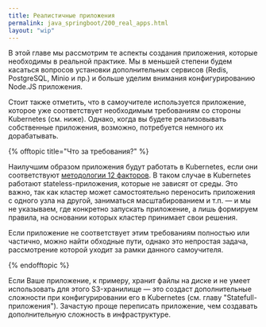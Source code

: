 ```yaml
---
title: Реалистичные приложения
permalink: java_springboot/200_real_apps.html
layout: "wip"
---
```


В этой главе мы рассмотрим те аспекты создания приложения, которые необходимы в реальной практике. Мы в меньшей степени будем касаться вопросов установки дополнительных сервисов (Redis, PostgreSQL, Minio и пр.) и больше уделим внимания конфигурированию Node.JS приложения.

Стоит также отметить, что в самоучителе используется приложение, которое уже соответствует необходимым требованиям со стороны Kubernetes (см. ниже). Однако, когда вы будете реализовывать собственные приложения, возможно, потребуется немного их дорабатывать.

{% offtopic title="Что за требования?" %}

Наилучшим образом приложения будут работать в Kubernetes, если они соответствуют [методологии 12 факторов](https://12factor.net/ru/). В таком случае в Kubernetes работают stateless-приложения, которые не зависят от среды. Это важно, так как кластер может самостоятельно переносить приложения с одного узла на другой, заниматься масштабированием и т.п. — и мы не указываем, где конкретно запускать приложение, а лишь формируем правила, на основании которых кластер принимает свои решения.

Если приложение не соответствует этим требованиям полностью или частично, можно найти обходные пути, однако это непростая задача, рассмотрение которой уходит за рамки данного самоучителя.

{% endofftopic %}

Если Ваше приложение, к примеру, хранит файлы на диске и не умеет использовать для этого S3-хранилище — это создаст дополнительные сложности при конфигурировании его в Kubernetes (см. главу "Statefull-приложения"). Зачастую проще переписать приложение, чем создавать дополнительную сложность в инфраструктуре. 

<div id="go-forth-button">
    <go-forth url="200_real_apps/10_local.html" label="Организация локальной разработки" framework="{{ page.label_framework }}" ci="{{ page.label_ci }}" guide-code="{{ page.guide_code }}" base-url="{{ site.baseurl }}"></go-forth>
</div>
